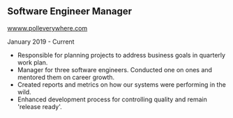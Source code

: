 ## Software Engineer Manager

[wwww.polleverywhere.com](wwww.polleverywhere.com)

January 2019 - Current

* Responsible for planning projects to address business goals in quarterly work plan.
* Manager for three software engineers. Conducted one on ones and mentored them on career growth.
* Created reports and metrics on how our systems were performing in the wild.
* Enhanced development process for controlling quality and remain 'release ready'.
